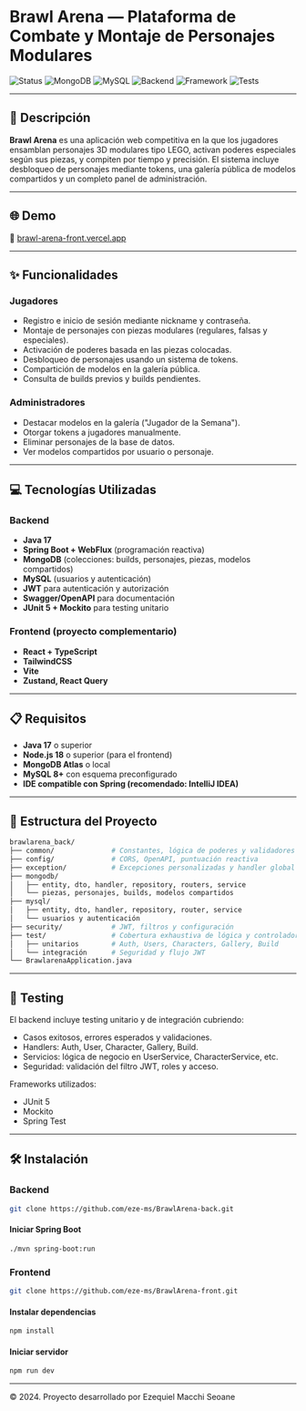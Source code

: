 # Brawl Arena — Plataforma de Combate y Montaje de Personajes Modulares

![Status](https://img.shields.io/badge/status-live-success?style=flat-square)
![MongoDB](https://img.shields.io/badge/database-MongoDB-brightgreen?style=flat-square)
![MySQL](https://img.shields.io/badge/database-MySQL-brightgreen?style=flat-square)
![Backend](https://img.shields.io/badge/backend-Java%2017-orange?style=flat-square)
![Framework](https://img.shields.io/badge/framework-Spring%20WebFlux-6db33f?style=flat-square)
![Tests](https://img.shields.io/badge/tests-JUnit%205-blue?style=flat-square)

---

## 📄 Descripción

**Brawl Arena** es una aplicación web competitiva en la que los jugadores ensamblan personajes 3D modulares tipo LEGO, activan poderes especiales según sus piezas, y compiten por tiempo y precisión. El sistema incluye desbloqueo de personajes mediante tokens, una galería pública de modelos compartidos y un completo panel de administración.

---


## 🌐 Demo

🔗 [brawl-arena-front.vercel.app](https://brawl-arena-front.vercel.app/)

---

## ✨ Funcionalidades

### Jugadores
- Registro e inicio de sesión mediante nickname y contraseña.
- Montaje de personajes con piezas modulares (regulares, falsas y especiales).
- Activación de poderes basada en las piezas colocadas.
- Desbloqueo de personajes usando un sistema de tokens.
- Compartición de modelos en la galería pública.
- Consulta de builds previos y builds pendientes.

### Administradores
- Destacar modelos en la galería ("Jugador de la Semana").
- Otorgar tokens a jugadores manualmente.
- Eliminar personajes de la base de datos.
- Ver modelos compartidos por usuario o personaje.

---

## 💻 Tecnologías Utilizadas

### Backend
- **Java 17**
- **Spring Boot + WebFlux** (programación reactiva)
- **MongoDB** (colecciones: builds, personajes, piezas, modelos compartidos)
- **MySQL** (usuarios y autenticación)
- **JWT** para autenticación y autorización
- **Swagger/OpenAPI** para documentación
- **JUnit 5 + Mockito** para testing unitario

### Frontend (proyecto complementario)
- **React + TypeScript**
- **TailwindCSS**
- **Vite**
- **Zustand, React Query**

---

## 📋 Requisitos

- **Java 17** o superior
- **Node.js 18** o superior (para el frontend)
- **MongoDB Atlas** o local
- **MySQL 8+** con esquema preconfigurado
- **IDE compatible con Spring (recomendado: IntelliJ IDEA)**

---

## 🧱 Estructura del Proyecto

```bash
brawlarena_back/
├── common/              # Constantes, lógica de poderes y validadores
├── config/              # CORS, OpenAPI, puntuación reactiva
├── exception/           # Excepciones personalizadas y handler global
├── mongodb/
│   ├── entity, dto, handler, repository, routers, service
│   └── piezas, personajes, builds, modelos compartidos
├── mysql/
│   ├── entity, dto, handler, repository, router, service
│   └── usuarios y autenticación
├── security/            # JWT, filtros y configuración
├── test/                # Cobertura exhaustiva de lógica y controladores
│   ├── unitarios        # Auth, Users, Characters, Gallery, Build
│   └── integración      # Seguridad y flujo JWT
└── BrawlarenaApplication.java
```
---

## 🧪 Testing
El backend incluye testing unitario y de integración cubriendo:

- Casos exitosos, errores esperados y validaciones.
- Handlers: Auth, User, Character, Gallery, Build.
- Servicios: lógica de negocio en UserService, CharacterService, etc.
- Seguridad: validación del filtro JWT, roles y acceso.

Frameworks utilizados:

- JUnit 5
- Mockito
- Spring Test

---

## 🛠️ Instalación
### Backend

```bash
git clone https://github.com/eze-ms/BrawlArena-back.git
```
#### Iniciar Spring Boot

```bash
./mvn spring-boot:run

```

### Frontend
```bash
git clone https://github.com/eze-ms/BrawlArena-front.git

```

#### Instalar dependencias 
```bash
npm install
```

#### Iniciar servidor
```bash
npm run dev
```
---

© 2024. Proyecto desarrollado por Ezequiel Macchi Seoane
